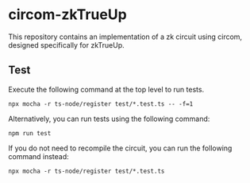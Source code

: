 # circom-zkTrueUp
This repository contains an implementation of a zk circuit using circom, designed specifically for zkTrueUp.

## Test
Execute the following command at the top level to run tests. 
```
npx mocha -r ts-node/register test/*.test.ts -- -f=1
```
Alternatively, you can run tests using the following command:
```
npm run test
```

If you do not need to recompile the circuit, you can run the following command instead:
```
npx mocha -r ts-node/register test/*.test.ts
```
